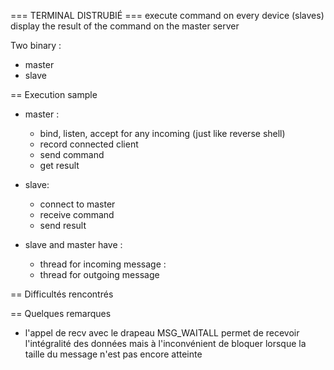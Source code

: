 === TERMINAL DISTRUBIÉ ===
execute command on every device (slaves)
display the result of the command on the master server

Two binary : 
- master
- slave



== Execution sample
* master :
	- bind, listen, accept for any incoming (just like reverse shell)
	- record connected client
	- send command
	- get result

* slave:
	- connect to master
	- receive command
	- send result

* slave and master have : 
	- thread for incoming message : 
	- thread for outgoing message



== Difficultés rencontrés

== Quelques remarques 
* l'appel de recv avec le drapeau MSG_WAITALL permet de recevoir l'intégralité des données
mais à l'inconvénient de bloquer lorsque la taille du message n'est pas encore atteinte
